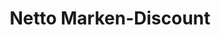 ---
title: "Netto Marken-Discount"
url: /gingen-an-der-fils/netto-marken-discount/
shop: Supermarkt
---